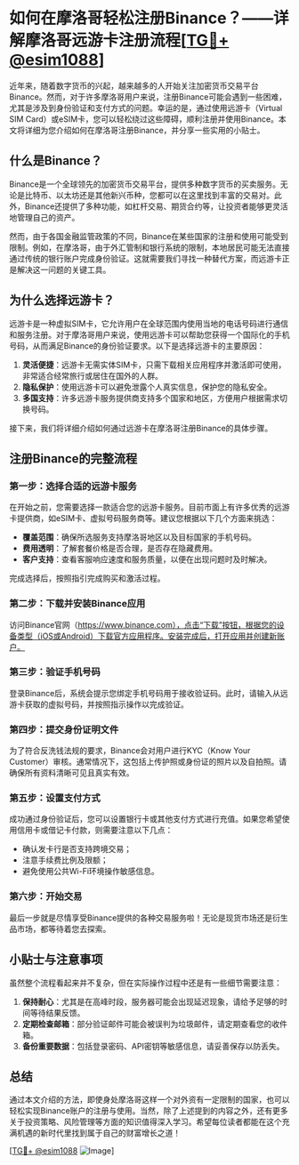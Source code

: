 # 如何在摩洛哥轻松注册Binance？——详解摩洛哥远游卡注册流程[[TG💪+ @esim1088](https://t.me/s/esim1088)]

近年来，随着数字货币的兴起，越来越多的人开始关注加密货币交易平台Binance。然而，对于许多摩洛哥用户来说，注册Binance可能会遇到一些困难，尤其是涉及到身份验证和支付方式的问题。幸运的是，通过使用远游卡（Virtual SIM Card）或eSIM卡，您可以轻松绕过这些障碍，顺利注册并使用Binance。本文将详细为您介绍如何在摩洛哥注册Binance，并分享一些实用的小贴士。

## 什么是Binance？

Binance是一个全球领先的加密货币交易平台，提供多种数字货币的买卖服务。无论是比特币、以太坊还是其他新兴币种，您都可以在这里找到丰富的交易对。此外，Binance还提供了多种功能，如杠杆交易、期货合约等，让投资者能够更灵活地管理自己的资产。

然而，由于各国金融监管政策的不同，Binance在某些国家的注册和使用可能受到限制。例如，在摩洛哥，由于外汇管制和银行系统的限制，本地居民可能无法直接通过传统的银行账户完成身份验证。这就需要我们寻找一种替代方案，而远游卡正是解决这一问题的关键工具。

## 为什么选择远游卡？

远游卡是一种虚拟SIM卡，它允许用户在全球范围内使用当地的电话号码进行通信和服务注册。对于摩洛哥用户来说，使用远游卡可以帮助您获得一个国际化的手机号码，从而满足Binance的身份验证要求。以下是选择远游卡的主要原因：

1. **灵活便捷**：远游卡无需实体SIM卡，只需下载相关应用程序并激活即可使用，非常适合经常旅行或居住在国外的人群。
2. **隐私保护**：使用远游卡可以避免泄露个人真实信息，保护您的隐私安全。
3. **多国支持**：许多远游卡服务提供商支持多个国家和地区，方便用户根据需求切换号码。

接下来，我们将详细介绍如何通过远游卡在摩洛哥注册Binance的具体步骤。

## 注册Binance的完整流程

### 第一步：选择合适的远游卡服务

在开始之前，您需要选择一款适合您的远游卡服务。目前市面上有许多优秀的远游卡提供商，如eSIM卡、虚拟号码服务商等。建议您根据以下几个方面来挑选：

- **覆盖范围**：确保所选服务支持摩洛哥地区以及目标国家的手机号码。
- **费用透明**：了解套餐价格是否合理，是否存在隐藏费用。
- **客户支持**：查看客服响应速度和服务质量，以便在出现问题时及时解决。

完成选择后，按照指引完成购买和激活过程。

### 第二步：下载并安装Binance应用

访问Binance官网（https://www.binance.com），点击“下载”按钮，根据您的设备类型（iOS或Android）下载官方应用程序。安装完成后，打开应用并创建新账户。

### 第三步：验证手机号码

登录Binance后，系统会提示您绑定手机号码用于接收验证码。此时，请输入从远游卡获取的虚拟号码，并按照指示操作以完成验证。

### 第四步：提交身份证明文件

为了符合反洗钱法规的要求，Binance会对用户进行KYC（Know Your Customer）审核。通常情况下，这包括上传护照或身份证的照片以及自拍照。请确保所有资料清晰可见且真实有效。

### 第五步：设置支付方式

成功通过身份验证后，您可以设置银行卡或其他支付方式进行充值。如果您希望使用信用卡或借记卡付款，则需要注意以下几点：

- 确认发卡行是否支持跨境交易；
- 注意手续费比例及限额；
- 避免使用公共Wi-Fi环境操作敏感信息。

### 第六步：开始交易

最后一步就是尽情享受Binance提供的各种交易服务啦！无论是现货市场还是衍生品市场，都等待着您去探索。

## 小贴士与注意事项

虽然整个流程看起来并不复杂，但在实际操作过程中还是有一些细节需要注意：

1. **保持耐心**：尤其是在高峰时段，服务器可能会出现延迟现象，请给予足够的时间等待结果反馈。
2. **定期检查邮箱**：部分验证邮件可能会被误判为垃圾邮件，请定期查看您的收件箱。
3. **备份重要数据**：包括登录密码、API密钥等敏感信息，请妥善保存以防丢失。

## 总结

通过本文介绍的方法，即使身处摩洛哥这样一个对外资有一定限制的国家，也可以轻松实现Binance账户的注册与使用。当然，除了上述提到的内容之外，还有更多关于投资策略、风险管理等方面的知识值得深入学习。希望每位读者都能在这个充满机遇的新时代里找到属于自己的财富增长之道！

[[TG💪+ @esim1088](https://t.me/s/esim1088) ![Image](https://i.postimg.cc/4NQfJmqS/Snipaste-2025-05-13-00-14-12.png)]